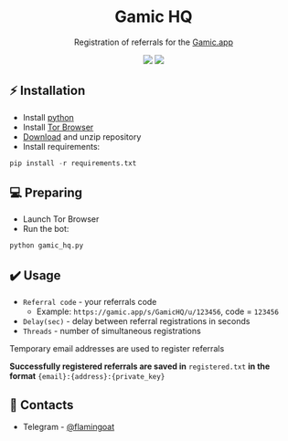 <h1 align="center">Gamic HQ</h1>

<p align="center">Registration of referrals for the <a href="https://gamic.app/">Gamic.app</a></p>
<p align="center">
<img src="https://img.shields.io/badge/python-3670A0?style=for-the-badge&logo=python&logoColor=ffdd54">
<img src="https://img.shields.io/badge/Tor-7D4698?style=for-the-badge&logo=Tor-Browser&logoColor=white">
</p>

## ⚡ Installation
+ Install [python](https://www.google.com/search?client=opera&q=how+install+python)
+ Install [Tor Browser](https://www.torproject.org/download/)
+ [Download](https://sites.northwestern.edu/researchcomputing/resources/downloading-from-github) and unzip repository
+ Install requirements:
```python
pip install -r requirements.txt
```

## 💻 Preparing
+ Launch Tor Browser
+ Run the bot:
```python
python gamic_hq.py
```

## ✔️ Usage
+ ```Referral code``` - your referrals code
  + Example: ```https://gamic.app/s/GamicHQ/u/123456```, code = ```123456```
+ ```Delay(sec)``` - delay between referral registrations in seconds
+ ```Threads``` - number of simultaneous registrations

Temporary email addresses are used to register referrals

**Successfully registered referrals are saved in** ```registered.txt``` **in the format** ```{email}:{address}:{private_key}```

## 📧 Contacts
+ Telegram - [@flamingoat](https://t.me/flamingoat)